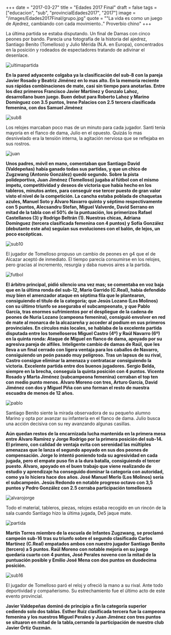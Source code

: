 +++
date = "2017-03-27"
title = "Edades 2017 Final"
draft = false
tags = ["educacion", "sub", "provincialEdades2017", "2017"]
image = "/images/Edades2017Final/grupo.jpg"
quote = "\"La vida es como un juego de Ajedrez, cambiando con cada movimiento..\" Proverbio chino"
+++

La última partida se estaba disputando. Un final de Damas con cinco peones por bando. Parecía una fotografía de la historia del ajedrez, Santiago Benito (Tomelloso) y Julio Mérida (N.A. en Europa), concentrados en la posición y rodeados de espectadores tratando de adivinar el desenlace.

![ultimapartida](/images/Edades2017Final/ultimapartida.jpg)

**En la pared adyacente colgaba ya la clasificación del sub-8 con la pareja Javier Rosado y Beatriz Jiménez en lo mas alto. En la memoria reciente sus rápidas combinaciones de mate, casi sin tiempo para anotarlas. Entre los diez primeros Francisco Javier Martínez y Gonzalo Lahoz, desarrollano buen juego. Buen debut para Roberto Lahoz y Marino Domínguez con 3.5 puntos,  Irene Palacios con 2.5 tercera clasificada femenina, con dos Samuel Jiménez**

![sub8](/images/Edades2017Final/sub8.jpg)


Los relojes marcaban poco mas de un minuto para cada jugador. Santi tenía mayoría en el flanco de dama, Julio en el opuesto. Quizás lo mas desnivelado era la tensión interna, la agitación nerviosa que se reflejaba en sus rostros.

![juan](/images/Edades2017Final/juan.jpg)

 **Unos padres, móvil en mano, comentaban que Santiago David (Valdepeñas) había ganado todas sus partidas, y que un chico de Zugzwang (Antonio González) quedó segundo. Sobre la pista polideportiva, Juan Jiménez  (Tomelloso) jugaba al fútbol con el mismo ímpetu, competitividad y deseos de victoria que había hecho en los tableros, minutos antes, para conseguir ese tercer puesto de gran valor visto el nivel de la competición. La cancha estaba poblada de chaquetas azules, Manuel Soto y Álvaro Navarro quinto y séptimo respectivamente con 5 puntos, Alecsandru Stefan, Miguel Valverde, David Serrano en mitad de la tabla con el 50% de la puntuación, los primerizos Rafael Castellanos (3) y Rodrigo Beltrán (1). Nuestras chicas, Adriana Domínguez (tercera clasificada femenina con 4 puntos) y Sofía González (debutante este año) seguían sus evoluciones con el balón, de lejos, un poco escépticas.**

![sub10](/images/Edades2017Final/sub10.png)

El jugador de Tomelloso propuso un cambio de peones en g4 que el de Alcazar aceptó de inmediato. El tiempo parecía consumirse en los relojes, pero gracias al incremento, resurgía y daba nuevos aires a la partida.

![futbol](/images/Edades2017Final/futbol.jpg)


**El árbitro principal, pidió silencio una vez mas; se comentaba en voz baja que en la última ronda del sub-12, Mario Garrido (C.Real), había defendido muy bien el amenzador ataque en séptima fila que le plantearon, consiguiendo el título de la categoría; que Jesús Lozano (Los Molinos) con su último triunfo se aseguraba el subcampeonato, y que Pablo García, tras enormes sufrimientos por el despliegue de la cadena de peones de Nuria Lozano (campeona femenina), consiguió envolver en red de mate al monarca de la alcazareña y acceder al  podium en sus primeros provinciales. En círculos más locales, se hablaba de la excelente partida disputada entre los tomelloseros Miguel Castro (4º) y Raúl Navarro (6º) en la quinta ronda: Ataque de Miguel en flanco de dama, apoyado por su agresiva pareja de alfiles. Inteligente cambio de damas de Raúl, que les lleva a un final cerrado con ligera ventaja para los caballos de Navarro, consiguiendo un peón pasado muy peligroso. Tras un lapsus de su rival, Castro consigue eliminar la amenaza y contratacar consiguiendo la victoria. Excelente partida entre dos buenos jugadores. Sergio Belda, siempre en la brecha, conseguía la quinta posición con 4 puntos. Vicente Rosado y Marta Jiménez (subcampeona femenina) cerraban el top ten con medio punto menos. Álvaro Moreno con tres, Arturo García, David Jiménez con dos y Miguel Piña con uno forman el resto de nuestra escuadra de menos de 12 años.** 

![pablo](/images/Edades2017Final/pablo.jpg)

Santiago Benito siente la mirada observadora de su pequeño alumno Marino y opta por avanzar su infantería en el flanco de dama. Julio busca una acción decisiva con su rey avanzando algunas casillas.

**Aún quedan restos de la encarnizada lucha mantenida en la primera mesa  entre Álvaro Ramírez y Jorge Rodrigo por la primera posición del sub-14. El primero, con calidad de ventaja evita con serenidad las múltiples amenazas que le lanza el segundo apoyado en sus dos peones de compensación. Jorge lo intentó poniendo toda su agresividad en cada jugada, pero el empate puso fin a la dura batalla, consiguiendo el tercer puesto. Álvaro, apoyado en el buen trabajo que viene realizando de estudio y aprendizaje ha conseguido dominar la categoría con autoridad, como ya lo hiciera hace dos años. José Manuel Merlo (Los Molinos) sería el subcampeón. Jesús Redondo en notable progreso octavo con 3,5 puntos y Pedro González con 2.5 cerraba participación tomellosera**

![alvarojorge](/images/Edades2017Final/alvarojorge.jpg)

Todo el material, tableros, piezas, relojes estaba recogido en un rincón de la sala cuando Santiago hizo la última jugada, De5 jaque mate.

![partida](/images/Edades2017Final/partida.jpg)

**Martín Torres miembro de la escuela de Infantes Zugzwang, se proclamó campeón sub-16 tras su triunfo sobre el segundo clasificado Carlos Martínez (C.Real) empatados ambos con nuestro jugador Santiago Benito (tercero) a 5 puntos. Raúl Moreno con notable mejoría en su juego quedaría cuarto con 4 puntos, José Perales noveno con la mitad de la puntuación posible y Emilio José Mena con dos puntos en duodecima posición.**

![sub16](/images/Edades2017Final/sub16.jpg)


El jugador de Tomelloso paró el reloj y ofreció la mano a su rival. Ante todo deportividad y compañerismo. Su estrechamiento fue el último acto de este evento provincial.

**Javier Valdepeñas dominó de principio a fin la categoría superior cediendo solo dos tablas. Esther Ruiz clasificada tercera fue la campeona femenina y los nuestros Miguel Perales y Juan Jiménez con tres puntos se situaron en mitad de la tabla,cerrando la participación de nuestro club Javier Órtiz Guzmán.**
